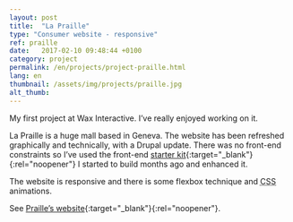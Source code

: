 ```yaml
---
layout: post
title:  "La Praille"
type: "Consumer website - responsive"
ref: praille
date:   2017-02-10 09:48:44 +0100
category: project
permalink: /en/projects/project-praille.html
lang: en
thumbnail: /assets/img/projects/praille.jpg
alt_thumb: 
---
```


My first project at Wax Interactive. I’ve really enjoyed working on it. 

La Praille is a huge mall based in Geneva.
The website has been refreshed graphically and technically, with a Drupal update.
There was no front-end constraints so I’ve used the front-end [starter kit](https://github.com/mchandelier/korat "Korat starter kit (new window)"){:target="_blank"}{:rel="noopener"} I started to build months ago and enhanced it.

The website is responsive and there is some flexbox technique and <abbr title="Cascading Style Sheets">CSS</abbr> animations.


See [Praille’s website](http://la-praille.ch/ "Praille (new window)"){:target="_blank"}{:rel="noopener"}.


<img src="{{ site.baseurl }}/assets/img/projects/praille_large.jpg" alt="" 
             srcset="{{ site.baseurl }}/assets/img/projects/praille_medium.jpg 670w,
          {{ site.baseurl }}/assets/img/projects/praille_large.jpg 1024w"
          sizes="(min-width:671px) 1024px"/> 